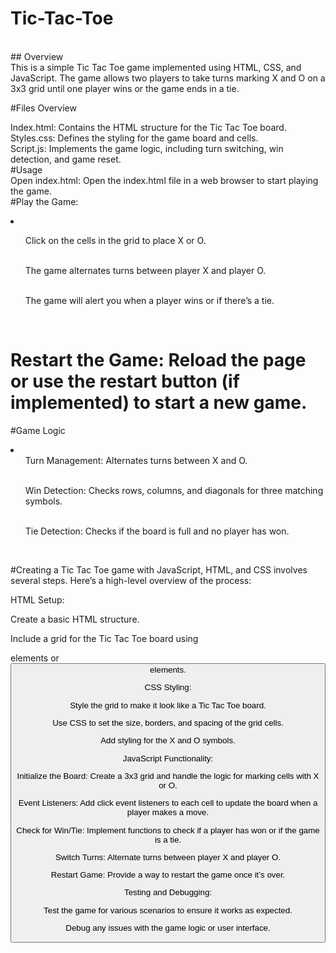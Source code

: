 # Tic-Tac-Toe
<br>
## Overview
<br>
This is a simple Tic Tac Toe game implemented using HTML, CSS, and JavaScript. The game allows two players to take turns marking X and O on a 3x3 grid until one player wins or the game ends in a tie.
<br>


#Files Overview
<br>

Index.html: Contains the HTML structure for the Tic Tac Toe board.
<br>
Styles.css: Defines the styling for the game board and cells.
<br>
Script.js: Implements the game logic, including turn switching, win detection, and game reset.
<br>
#Usage
<br>
Open index.html: Open the index.html file in a web browser to start playing the game.
<br>
#Play the Game:
<br><li>
<ul>Click on the cells in the grid to place X or O.</ul>
<br>
<ul>The game alternates turns between player X and player O.</ul>
<br>
<ul>The game will alert you when a player wins or if there’s a tie.</ul></li>
<br>

# Restart the Game: Reload the page or use the restart button (if implemented) to start a new game.







#Game Logic

<li> 

<ul>Turn Management: Alternates turns between X and O.</ul>
<br>


<ul>Win Detection: Checks rows, columns, and diagonals for three matching symbols.</ul>
<br>


<ul>Tie Detection: Checks if the board is full and no player has won.</ul>


<br>


#Creating a Tic Tac Toe game with JavaScript, HTML, and CSS involves several steps. Here’s a high-level overview of the process:



HTML Setup:



Create a basic HTML structure.

Include a grid for the Tic Tac Toe board using <div> elements or <button> elements.

CSS Styling:



Style the grid to make it look like a Tic Tac Toe board.

Use CSS to set the size, borders, and spacing of the grid cells.

Add styling for the X and O symbols.

JavaScript Functionality:



Initialize the Board: Create a 3x3 grid and handle the logic for marking cells with X or O.

Event Listeners: Add click event listeners to each cell to update the board when a player makes a move.

Check for Win/Tie: Implement functions to check if a player has won or if the game is a tie.

Switch Turns: Alternate turns between player X and player O.

Restart Game: Provide a way to restart the game once it’s over.

Testing and Debugging:



Test the game for various scenarios to ensure it works as expected.

Debug any issues with the game logic or user interface.




